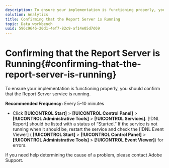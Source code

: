 ```yaml
---
description: To ensure your implementation is functioning properly, you should confirm that the Report Server service is running.
solution: Analytics
title: Confirming that the Report Server is Running
topic: Data workbench
uuid: 596c9646-20d1-4ef7-82c9-af14e05d7d69
---
```


# Confirming that the Report Server is Running{#confirming-that-the-report-server-is-running}

To ensure your implementation is functioning properly, you should confirm that the Report Server service is running.

 **Recommended Frequency:** Every 5-10 minutes

* Click **[!UICONTROL Start]** > **[!UICONTROL Control Panel]** > **[!UICONTROL Administrative Tools]** > **[!UICONTROL Services]**. [!DNL Report] should be listed with a status of “Started.” If the service is not running when it should be, restart the service and check the [!DNL Event Viewer] ( **[!UICONTROL Start]** > **[!UICONTROL Control Panel]** > **[!UICONTROL Administrative Tools]** > **[!UICONTROL Event Viewer]**) for errors.

If you need help determining the cause of a problem, please contact Adobe Support. 
